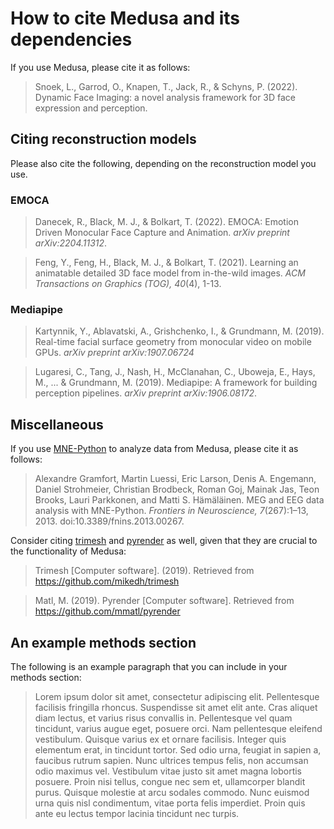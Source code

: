 # How to cite Medusa and its dependencies

If you use Medusa, please cite it as follows:

> Snoek, L., Garrod, O., Knapen, T., Jack, R., & Schyns, P. (2022). Dynamic Face Imaging:
a novel analysis framework for 3D face expression and perception.

## Citing reconstruction models

Please also cite the following, depending on the reconstruction model you use.

### EMOCA
> Danecek, R., Black, M. J., & Bolkart, T. (2022). EMOCA: Emotion Driven Monocular
Face Capture and Animation. *arXiv preprint arXiv:2204.11312*.

> Feng, Y., Feng, H., Black, M. J., & Bolkart, T. (2021). Learning an animatable detailed 3D face model from in-the-wild images. *ACM Transactions on Graphics (TOG), 40*(4), 1-13.

### Mediapipe

> Kartynnik, Y., Ablavatski, A., Grishchenko, I., & Grundmann, M. (2019). Real-time facial surface geometry from monocular video on mobile GPUs. *arXiv preprint arXiv:1907.06724*

> Lugaresi, C., Tang, J., Nash, H., McClanahan, C., Uboweja, E., Hays, M., ... & Grundmann, M. (2019). Mediapipe: A framework for building perception pipelines. *arXiv preprint arXiv:1906.08172*.

## Miscellaneous

If you use [MNE-Python](https://mne.tools) to analyze data from Medusa, please cite it
as follows:

> Alexandre Gramfort, Martin Luessi, Eric Larson, Denis A. Engemann, Daniel Strohmeier, Christian Brodbeck, Roman Goj, Mainak Jas, Teon Brooks, Lauri Parkkonen, and Matti S. Hämäläinen. MEG and EEG data analysis with MNE-Python. *Frontiers in Neuroscience, 7*(267):1–13, 2013. doi:10.3389/fnins.2013.00267.

Consider citing [trimesh](https://trimsh.org/) and [pyrender](https://pyrender.readthedocs.io/)
as well, given that they are crucial to the functionality of Medusa:

> Trimesh [Computer software]. (2019). Retrieved from https://github.com/mikedh/trimesh

> Matl, M. (2019). Pyrender [Computer software]. Retrieved from https://github.com/mmatl/pyrender

## An example methods section

The following is an example paragraph that you can include in your methods section:

> Lorem ipsum dolor sit amet, consectetur adipiscing elit. Pellentesque facilisis fringilla rhoncus. Suspendisse sit amet elit ante. Cras aliquet diam lectus, et varius risus convallis in. Pellentesque vel quam tincidunt, varius augue eget, posuere orci. Nam pellentesque eleifend vestibulum. Quisque varius ex et ornare facilisis. Integer quis elementum erat, in tincidunt tortor. Sed odio urna, feugiat in sapien a, faucibus rutrum sapien. Nunc ultrices tempus felis, non accumsan odio maximus vel. Vestibulum vitae justo sit amet magna lobortis posuere. Proin nisi tellus, congue nec sem et, ullamcorper blandit purus. Quisque molestie at arcu sodales commodo. Nunc euismod urna quis nisl condimentum, vitae porta felis imperdiet. Proin quis ante eu lectus tempor lacinia tincidunt nec turpis.
